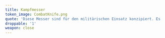```yaml
---
title: Kampfmesser
token_image: CombatKnife.png
quote: 'Diese Messer sind für den militärischen Einsatz konzipiert. Es gibt sie in vielen verschiedenen Formen, ihr Zweck ist jedoch immer derselbe.'
droppable: '1'
weapon: close
---
```


